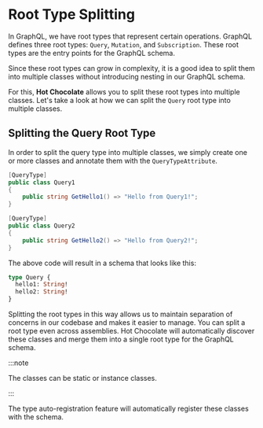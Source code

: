 # Root Type Splitting

In GraphQL, we have root types that represent certain operations. GraphQL defines three root types: `Query`, `Mutation`, and `Subscription`. These root types are the entry points for the GraphQL schema.

Since these root types can grow in complexity, it is a good idea to split them into multiple classes without introducing nesting in our GraphQL schema.

For this, **Hot Chocolate** allows you to split these root types into multiple classes. Let's take a look at how we can split the `Query` root type into multiple classes.

## Splitting the Query Root Type

In order to split the query type into multiple classes, we simply create one or more classes and annotate them with the `QueryTypeAttribute`.

```csharp
[QueryType]
public class Query1
{
    public string GetHello1() => "Hello from Query1!";
}

[QueryType]
public class Query2
{
    public string GetHello2() => "Hello from Query2!";
}
```

The above code will result in a schema that looks like this:

```graphql
type Query {
  hello1: String!
  hello2: String!
}
```

Splitting the root types in this way allows us to maintain separation of concerns in our codebase and makes it easier to manage. You can split a root type even across assemblies. Hot Chocolate will automatically discover these classes and merge them into a single root type for the GraphQL schema.

:::note

The classes can be static or instance classes.

:::

The type auto-registration feature will automatically register these classes with the schema.
